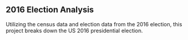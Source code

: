 ## 2016 Election Analysis

Utilizing the census data and election data from the 2016 election, this project breaks down the US 2016 presidential election. 